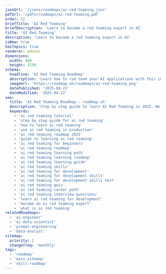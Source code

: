 ```yaml
---
jsonUrl: '/jsons/roadmaps/ai-red-teaming.json'
pdfUrl: '/pdfs/roadmaps/ai-red-teaming.pdf'
order: 22
briefTitle: 'AI Red Teaming'
briefDescription: 'Learn to become a red teaming expert in AI'
title: 'AI Red Teaming'
description: 'Learn to become a red teaming expert in AI'
isNew: true
hasTopics: true
renderer: editor
dimensions:
  width: 968
  height: 2150
schema:
  headline: 'AI Red Teaming Roadmap'
  description: 'Learn how to red team your AI applications with this interactive step by step guide in 2025. We also have resources and short descriptions attached to the roadmap items so you can get everything you want to learn in one place.'
  imageUrl: 'https://roadmap.sh/roadmaps/ai-red-teaming.png'
  datePublished: '2025-04-22'
  dateModified: '2025-04-22'
seo:
  title: 'AI Red Teaming Roadmap - roadmap.sh'
  description: 'Step by step guide to learn AI Red Teaming in 2025. We also have resources and short descriptions attached to the roadmap items so you can get everything you want to learn in one place.'
  keywords:
    - 'ai red teaming tutorial'
    - 'step by step guide for ai red teaming'
    - 'how to learn ai red teaming'
    - 'use ai red teaming in production'
    - 'ai red teaming roadmap 2025'
    - 'guide to learning ai red teaming'
    - 'ai red teaming for beginners'
    - 'ai red teaming roadmap'
    - 'ai red teaming learning path'
    - 'ai red teaming learning roadmap'
    - 'ai red teaming learning guide'
    - 'ai red teaming skills'
    - 'ai red teaming for development'
    - 'ai red teaming for development skills'
    - 'ai red teaming for development skills test'
    - 'ai red teaming quiz'
    - 'ai red teaming career path'
    - 'ai red teaming interview questions'
    - 'learn ai red teaming for development'
    - 'become an ai red teaming expert'
    - 'what is ai red teaming'
relatedRoadmaps:
  - 'ai-engineer'
  - 'ai-data-scientist'
  - 'prompt-engineering'
  - 'data-analyst'
sitemap:
  priority: 1
  changefreq: 'monthly'
tags:
  - 'roadmap'
  - 'main-sitemap'
  - 'skill-roadmap'
---
```

